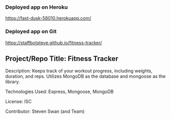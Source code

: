 ### Deployed app on Heroku 
https://fast-dusk-58010.herokuapp.com/

### Deployed app on Git 

https://staffbotsteve.github.io/fitness-tracker/

## Project/Repo Title: Fitness Tracker

Description: Keeps track of your workout progress, including weights, duration, and reps. Utilizes MongoDB as the database and mongoose as the library.

Technologies Used: Express, Mongoose, MongoDB

License: ISC

Contributor: Steven Swan (and Team)

